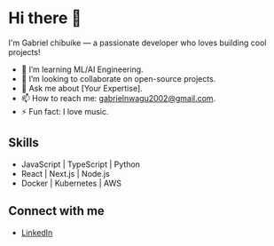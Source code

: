 # Hi there 👋
I'm Gabriel chibuike — a passionate developer who loves building cool projects!

- 🌱 I’m learning ML/AI Engineering.
- 👯 I’m looking to collaborate on open-source projects.
- 💬 Ask me about [Your Expertise].
- 📫 How to reach me: gabrielnwagu2002@gmail.com.
- ⚡ Fun fact: I love music.

## Skills
- JavaScript | TypeScript | Python
- React | Next.js | Node.js
- Docker | Kubernetes | AWS

## Connect with me
- [LinkedIn](https://linkedin.com/in/gabriel-chibuike)
